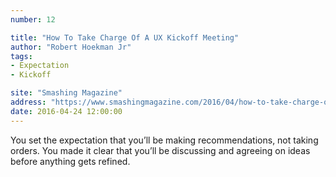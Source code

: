 ```yaml
---
number: 12

title: "How To Take Charge Of A UX Kickoff Meeting"
author: "Robert Hoekman Jr"
tags:
- Expectation
- Kickoff

site: "Smashing Magazine"
address: "https://www.smashingmagazine.com/2016/04/how-to-take-charge-of-a-ux-kickoff-meeting/"
date: 2016-04-24 12:00:00
---
```


You set the expectation that you’ll be making recommendations, not taking orders. You made it clear that you’ll be discussing and agreeing on ideas before anything gets refined.

